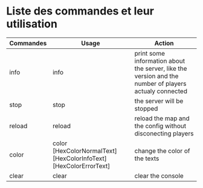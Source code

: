 <!-- TITLE: Commandes -->
<!-- SUBTITLE: Les commandes utilisable dans le Terminal -->

# Liste des commandes et leur utilisation
| Commandes | Usage | Action |
| -------- | -------- | -------- |
|  info |  info | print some information about the server, like the version and the number of players actualy connected |
| stop | stop | the server will be stopped |
| reload | reload | reload the map and the config without disconecting players |
| color | color [HexColorNormalText] [HexColorInfoText] [HexColorErrorText]| change the color of the texts |
|clear | clear | clear the console |